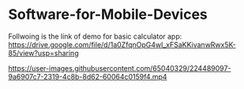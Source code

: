 # Software-for-Mobile-Devices
Follwoing is the link of demo for basic calculator app:
https://drive.google.com/file/d/1a0ZfqnOpG4wl_xFSaKKivanwRwx5K-85/view?usp=sharing


https://user-images.githubusercontent.com/65040329/224489097-9a6907c7-2319-4c8b-8d62-60064c0159f4.mp4

